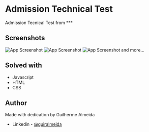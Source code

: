 
#         Admission Technical Test

Admission Tecnical Test from ***

## Screenshots

![App Screenshot](https://i.imgur.com/VRH64eL.png)
![App Screenshot](https://i.imgur.com/Rr91oCc.png)
![App Screenshot](https://i.imgur.com/zFrLf92.png)
and more...

## Solved with

- Javascript
- HTML
- CSS


## Author

Made with dedication by Guilherme Almeida
- Linkedin - [@guiralmeida](https://www.linkedin.com/in/guiralmeida/)
